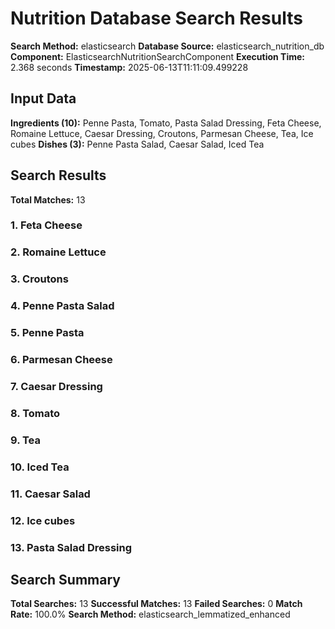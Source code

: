 # Nutrition Database Search Results

**Search Method:** elasticsearch
**Database Source:** elasticsearch_nutrition_db
**Component:** ElasticsearchNutritionSearchComponent
**Execution Time:** 2.368 seconds
**Timestamp:** 2025-06-13T11:11:09.499228

## Input Data
**Ingredients (10):** Penne Pasta, Tomato, Pasta Salad Dressing, Feta Cheese, Romaine Lettuce, Caesar Dressing, Croutons, Parmesan Cheese, Tea, Ice cubes
**Dishes (3):** Penne Pasta Salad, Caesar Salad, Iced Tea

## Search Results
**Total Matches:** 13

### 1. Feta Cheese

### 2. Romaine Lettuce

### 3. Croutons

### 4. Penne Pasta Salad

### 5. Penne Pasta

### 6. Parmesan Cheese

### 7. Caesar Dressing

### 8. Tomato

### 9. Tea

### 10. Iced Tea

### 11. Caesar Salad

### 12. Ice cubes

### 13. Pasta Salad Dressing

## Search Summary
**Total Searches:** 13
**Successful Matches:** 13
**Failed Searches:** 0
**Match Rate:** 100.0%
**Search Method:** elasticsearch_lemmatized_enhanced
